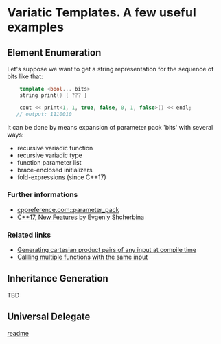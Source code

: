 # Variatic Templates. A few useful examples

## Element Enumeration
Let's suppose we want to get a string representation for the sequence of bits like that:
```cpp
    template <bool... bits>
    string print() { ??? }

	cout << print<1, 1, true, false, 0, 1, false>() << endl;
   // output: 1110010 
```
It can be done by means expansion of parameter pack 'bits' with several ways:
* recursive variadic function
* recursive variadic type
* function parameter list
* brace-enclosed initializers
* fold-expressions (since C++17)
 
### Further informations
* [cppreference.com::parameter_pack](http://en.cppreference.com/w/cpp/language/parameter_pack)
* [C++17, New Features](http://scrutator.me/post/2017/08/11/cpp17_lang_features_p1.aspx) by Evgeniy Shcherbina

### Related links
* [Generating cartesian product pairs of any input at compile time](../lambda/lambda_cartesian)
* [Callling multiple functions with the same input](../lambda/lambda_multicall)

## Inheritance Generation

TBD

## Universal Delegate

[readme](https://github.com/nikolaAV/Modern-Cpp/tree/master/variadic/universal%20delegate)
 
